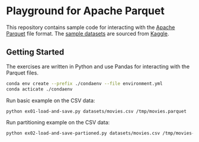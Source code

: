 # Playground for Apache Parquet

This repository contains sample code for interacting with the
[Apache Parquet](https://parquet.apache.org/) file format.
The [sample datasets](./datasets) are sourced from [Kaggle](https://kaggle.com).

## Getting Started

The exercises are written in Python and use Pandas for interacting with the
Parquet files.

```sh
conda env create --prefix ./condaenv --file environment.yml
conda acticate ./condaenv
```

Run basic example on the CSV data:

```sh
python ex01-load-and-save.py datasets/movies.csv /tmp/movies.parquet
```

Run partitioning example on the CSV data:

```sh
python ex02-load-and-save-partioned.py datasets/movies.csv /tmp/movies-partitioned-country.parquet --partition_by=Country_of_origin
```
